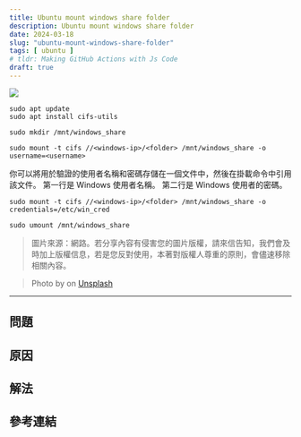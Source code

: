 ```yaml
---
title: Ubuntu mount windows share folder 
description: Ubuntu mount windows share folder
date: 2024-03-18
slug: "ubuntu-mount-windows-share-folder"
tags: [ ubuntu ]
# tldr: Making GitHub Actions with Js Code
draft: true
---
```


![](./cover.webp)


```shell
sudo apt update
sudo apt install cifs-utils
```


```shell
sudo mkdir /mnt/windows_share

sudo mount -t cifs //<windows-ip>/<folder> /mnt/windows_share -o username=<username>
```

你可以將用於驗證的使用者名稱和密碼存儲在一個文件中，然後在掛載命令中引用該文件。
第一行是 Windows 使用者名稱。
第二行是 Windows 使用者的密碼。


```shell
sudo mount -t cifs //<windows-ip>/<folder> /mnt/windows_share -o credentials=/etc/win_cred 
```

```shell
sudo umount /mnt/windows_share
```

> 圖片來源：網路。若分享內容有侵害您的圖片版權，請來信告知，我們會及時加上版權信息，若是您反對使用，本著對版權人尊重的原則，會儘速移除相關內容。

> Photo by []() on [Unsplash]()


---

## 問題
## 原因
## 解法

## 參考連結